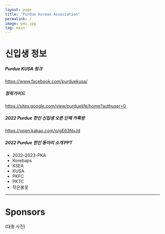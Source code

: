 ```yaml
---
layout: page
title: "Purdue Korean Association"
permalink: /
image: pmu.jpg
tag: main
---
```


# 신입생 정보	

##### Purdue KUSA 링크
https://www.facebook.com/purduekusa/

##### 정착가이드
https://sites.google.com/view/purduelife/home?authuser=0

##### 2022 Purdue 한인 신입생 오픈 단체 카톡방
https://open.kakao.com/o/gE63NvJd

##### 2022 Purdue 한인 동아리 소개 PPT
* 2022-2023-PKA
* Korebaps
* KSEA
* KUSA
* PKFC
* PKTC
* 작은불꽃


***

# Sponsors

(대충 사진)